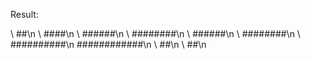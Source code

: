 Result:

\     ##\n
\    ####\n
\   ######\n
\  ########\n
\   ######\n
\  ########\n
\ ##########\n
\############\n
\     ##\n
\     ##\n
